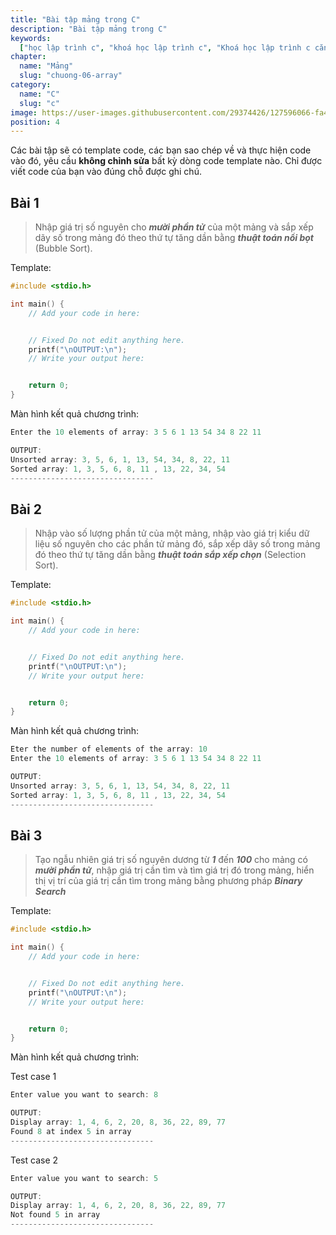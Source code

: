 ```yaml
---
title: "Bài tập mảng trong C"
description: "Bài tập mảng trong C"
keywords:
  ["học lập trình c", "khoá học lập trình c", "Khoá học lập trình c căn bản"]
chapter:
  name: "Mảng"
  slug: "chuong-06-array"
category:
  name: "C"
  slug: "c"
image: https://user-images.githubusercontent.com/29374426/127596066-fa46df01-982f-4a72-b6d1-f7d8f5c5a9b3.png
position: 4
---
```


Các bài tập sẽ có template code, các bạn sao chép về và thực hiện code vào đó, yêu cầu **không chỉnh sửa** bất kỳ dòng code template nào. Chỉ được viết code của bạn vào đúng chỗ được ghi chú.

## Bài 1

> Nhập giá trị số nguyên cho **_mười phần tử_** của một mảng và sắp xếp dãy số trong mảng đó theo thứ tự tăng dần bằng **_thuật toán nổi bọt_** (Bubble Sort).

Template:

```c
#include <stdio.h>

int main() {
    // Add your code in here:


    // Fixed Do not edit anything here.
    printf("\nOUTPUT:\n");
    // Write your output here:


    return 0;
}
```

Màn hình kết quả chương trình:

```c
Enter the 10 elements of array: 3 5 6 1 13 54 34 8 22 11

OUTPUT:
Unsorted array: 3, 5, 6, 1, 13, 54, 34, 8, 22, 11
Sorted array: 1, 3, 5, 6, 8, 11 , 13, 22, 34, 54
--------------------------------
```

## Bài 2

> Nhập vào số lượng phần tử của một mảng, nhập vào giá trị kiểu dữ liệu số nguyên cho các phần tử mảng đó, sắp xếp dãy số trong mảng đó theo thứ tự tăng dần bằng **_thuật toán sắp xếp chọn_** (Selection Sort).

Template:

```c
#include <stdio.h>

int main() {
    // Add your code in here:


    // Fixed Do not edit anything here.
    printf("\nOUTPUT:\n");
    // Write your output here:


    return 0;
}
```

Màn hình kết quả chương trình:

```c
Eter the number of elements of the array: 10
Enter the 10 elements of array: 3 5 6 1 13 54 34 8 22 11

OUTPUT:
Unsorted array: 3, 5, 6, 1, 13, 54, 34, 8, 22, 11
Sorted array: 1, 3, 5, 6, 8, 11 , 13, 22, 34, 54
--------------------------------
```

## Bài 3

> Tạo ngẫu nhiên giá trị số nguyên dương từ **_1_** đến **_100_** cho mảng có **_mười phần tử_**, nhập giá trị cần tìm và tìm giá trị đó trong mảng, hiển thị vị trí của giá trị cần tìm trong mảng bằng phương pháp **_Binary Search_**

Template:

```c
#include <stdio.h>

int main() {
    // Add your code in here:


    // Fixed Do not edit anything here.
    printf("\nOUTPUT:\n");
    // Write your output here:


    return 0;
}
```

Màn hình kết quả chương trình:

Test case 1

```c
Enter value you want to search: 8

OUTPUT:
Display array: 1, 4, 6, 2, 20, 8, 36, 22, 89, 77
Found 8 at index 5 in array
--------------------------------
```

Test case 2

```c
Enter value you want to search: 5

OUTPUT:
Display array: 1, 4, 6, 2, 20, 8, 36, 22, 89, 77
Not found 5 in array
--------------------------------
```
